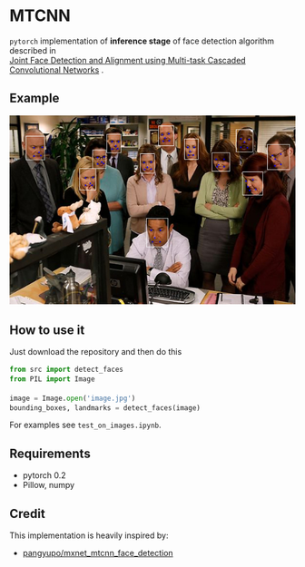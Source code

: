 # MTCNN

`pytorch` implementation of **inference stage** of face detection algorithm described in  
[Joint Face Detection and Alignment using Multi-task Cascaded Convolutional Networks](https://arxiv.org/abs/1604.02878)
.

## Example

![example of a face detection](images/example.png)

## How to use it

Just download the repository and then do this

```python
from src import detect_faces
from PIL import Image

image = Image.open('image.jpg')
bounding_boxes, landmarks = detect_faces(image)
```

For examples see `test_on_images.ipynb`.

## Requirements

* pytorch 0.2
* Pillow, numpy

## Credit

This implementation is heavily inspired by:

* [pangyupo/mxnet_mtcnn_face_detection](https://github.com/pangyupo/mxnet_mtcnn_face_detection)  
